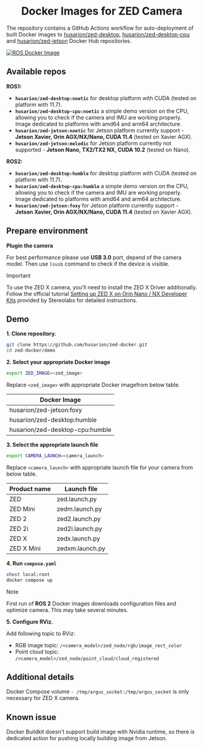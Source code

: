 <h1 align="center">
  Docker Images for ZED Camera
</h1>

The repository contains a GitHub Actions workflow for auto-deployment of built Docker images to [husarion/zed-desktop](https://hub.docker.com/r/husarion/zed-desktop), [husarion/zed-desktop-cpu](https://hub.docker.com/r/husarion/zed-desktop-cpu) and [husarion/zed-jetson](https://hub.docker.com/r/husarion/zed-jetson) Docker Hub repositories.

[![ROS Docker Image](https://github.com/husarion/zed-docker/actions/workflows/ros-docker-image.yaml/badge.svg)](https://github.com/husarion/zed-docker/actions/workflows//ros-docker-image.yaml)


## Available repos

**ROS1:**
- **`husarion/zed-desktop:noetic`** for desktop platform with CUDA (tested on platform with 11.7).
- **`husarion/zed-desktop-cpu:noetic`** a simple demo version on the CPU, allowing you to check if the camera and IMU are working properly. Image dedicated to platforms with amd64 and arm64 architecture.
- **`husarion/zed-jetson:noetic`** for Jetson platform currently support - **Jetson Xavier, Orin AGX/NX/Nano, CUDA 11.4** (tested on Xavier AGX).
- **`husarion/zed-jetson:melodic`** for Jetson platform currently not supported - **Jetson Nano, TX2/TX2 NX, CUDA 10.2** (tested on Nano).

**ROS2:**
- **`husarion/zed-desktop:humble`** for desktop platform with CUDA (tested on platform with 11.7).
- **`husarion/zed-desktop-cpu:humble`** a simple demo version on the CPU, allowing you to check if the camera and IMU are working properly. Image dedicated to platforms with amd64 and arm64 architecture.
- **`husarion/zed-jetson:foxy`** for Jetson platform currently support - **Jetson Xavier, Orin AGX/NX/Nano, CUDA 11.4** (tested on Xavier AGX).

## Prepare environment

**Plugin the camera**

For best performance please use **USB 3.0** port, depend of the camera model. Then use `lsusb` command to check if the device is visible.

> [!IMPORTANT]
> To use the ZED X camera, you'll need to install the ZED X Driver additionally. Follow the official tutorial [Setting up ZED X on Orin Nano / NX Developer Kits](https://www.stereolabs.com/docs/get-started-with-zed-x/jetson-orin-devkit-setup/) provided by Stereolabs for detailed instructions.


## Demo

**1. Clone repository.**

```bash
git clone https://github.com/husarion/zed-docker.git
cd zed-docker/demo
```

**2. Select your appropriate Docker image**

```bash
export ZED_IMAGE=<zed_image>
```
Replace `<zed_image>` with appropriate Docker imagefrom below table.

<div class="center-table">

| **Docker Image**                   |
| ---------------------------------- |
| husarion/zed-jetson:foxy          |
| husarion/zed-desktop:humble        |
| husarion/zed-desktop-cpu:humble    |

**3. Select the appropriate launch file**

```bash
export CAMERA_LAUNCH=<camera_launch>
```

Replace `<camera_launch>` with appropriate launch file for your camera from below table.

<div class="center-table">

| **Product name**  | **Launch file**         |
| ----------------- | ----------------------- |
| ZED               | zed.launch.py           |
| ZED Mini          | zedm.launch.py          |
| ZED 2             | zed2.launch.py          |
| ZED 2i            | zed2i.launch.py         |
| ZED X             | zedx.launch.py          |
| ZED X Mini        | zedxm.launch.py         |

**4. Run `compose.yaml`**

```bash
xhost local:root
docker compose up
```

> [!NOTE]
> First run of **ROS 2** Docker images downloads configuration files and optimize camera. This may take several minutes.

**5. Configure RViz.**

Add following topic to RViz:
- RGB image topic: `/<camera_model>/zed_node/rgb/image_rect_color`
- Point cloud topic: `/<camera_model>/zed_node/point_cloud/cloud_registered`

## Additional details

Docker Compose volume `- /tmp/argus_socket:/tmp/argus_socket` is only necessary for ZED X camera.

## Known issue

Docker Buildkit doesn't support build image with Nvidia runtime, so there is dedicated action for pushing locally building image from Jetson.
